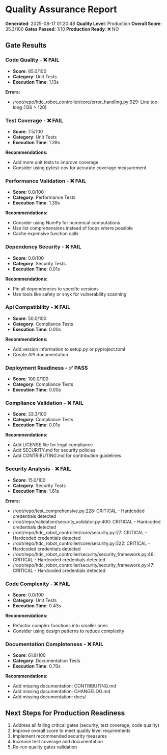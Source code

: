 
# Quality Assurance Report

**Generated**: 2025-08-17 01:20:48
**Quality Level**: Production
**Overall Score**: 35.3/100
**Gates Passed**: 1/10
**Production Ready**: ❌ NO

## Gate Results


### Code Quality - ❌ FAIL
- **Score**: 85.0/100
- **Category**: Unit Tests
- **Execution Time**: 1.13s

**Errors:**
- /root/repo/hdc_robot_controller/core/error_handling.py:929: Line too long (126 > 120)


### Test Coverage - ❌ FAIL
- **Score**: 7.5/100
- **Category**: Unit Tests
- **Execution Time**: 1.39s

**Recommendations:**
- Add more unit tests to improve coverage
- Consider using pytest-cov for accurate coverage measurement


### Performance Validation - ❌ FAIL
- **Score**: 0.0/100
- **Category**: Performance Tests
- **Execution Time**: 1.39s

**Recommendations:**
- Consider using NumPy for numerical computations
- Use list comprehensions instead of loops where possible
- Cache expensive function calls


### Dependency Security - ❌ FAIL
- **Score**: 0.0/100
- **Category**: Security Tests
- **Execution Time**: 0.01s

**Recommendations:**
- Pin all dependencies to specific versions
- Use tools like safety or snyk for vulnerability scanning


### Api Compatibility - ❌ FAIL
- **Score**: 50.0/100
- **Category**: Compliance Tests
- **Execution Time**: 0.00s

**Recommendations:**
- Add version information to setup.py or pyproject.toml
- Create API documentation


### Deployment Readiness - ✅ PASS
- **Score**: 100.0/100
- **Category**: Compliance Tests
- **Execution Time**: 0.00s


### Compliance Validation - ❌ FAIL
- **Score**: 33.3/100
- **Category**: Compliance Tests
- **Execution Time**: 0.01s

**Recommendations:**
- Add LICENSE file for legal compliance
- Add SECURITY.md for security policies
- Add CONTRIBUTING.md for contribution guidelines


### Security Analysis - ❌ FAIL
- **Score**: 15.0/100
- **Category**: Security Tests
- **Execution Time**: 1.61s

**Errors:**
- /root/repo/test_comprehensive.py:228: CRITICAL - Hardcoded credentials detected
- /root/repo/validation/security_validator.py:400: CRITICAL - Hardcoded credentials detected
- /root/repo/hdc_robot_controller/core/security.py:27: CRITICAL - Hardcoded credentials detected
- /root/repo/hdc_robot_controller/core/security.py:522: CRITICAL - Hardcoded credentials detected
- /root/repo/hdc_robot_controller/security/security_framework.py:46: CRITICAL - Hardcoded credentials detected
- /root/repo/hdc_robot_controller/security/security_framework.py:47: CRITICAL - Hardcoded credentials detected


### Code Complexity - ❌ FAIL
- **Score**: 0.0/100
- **Category**: Unit Tests
- **Execution Time**: 0.43s

**Recommendations:**
- Refactor complex functions into smaller ones
- Consider using design patterns to reduce complexity


### Documentation Completeness - ❌ FAIL
- **Score**: 61.8/100
- **Category**: Documentation Tests
- **Execution Time**: 0.70s

**Recommendations:**
- Add missing documentation: CONTRIBUTING.md
- Add missing documentation: CHANGELOG.md
- Add missing documentation: docs/


## Next Steps for Production Readiness

1. Address all failing critical gates (security, test coverage, code quality)
2. Improve overall score to meet quality level requirements
3. Implement recommended security measures
4. Increase test coverage and documentation
5. Re-run quality gates validation

